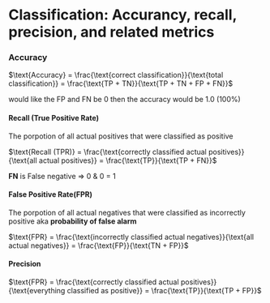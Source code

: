 # Classification: Accurancy, recall, precision, and related metrics 
### Accuracy
$\text{Accuracy} = \frac{\text{correct classification}}{\text{total classification}} = \frac{\text{TP + TN}}{\text{TP + TN + FP + FN}}$

would like the FP and FN be 0
then the accuracy would be 1.0 (100%)

#### Recall (True Positive Rate)
The porpotion of all actual positives that were classified as positive

$\text{Recall (TPR)} = \frac{\text{correctly classified actual positives}}{\text{all actual positives}} = \frac{\text{TP}}{\text{TP + FN}}$

**FN** is False negative => 0 & 0 = 1

#### False Positive Rate(FPR)
The porpotion of all actual negatives that were classified as incorrectly positive
aka **probability of false alarm**

$\text{FPR} = \frac{\text{incorrectly classified actual negatives}}{\text{all actual negatives}} = \frac{\text{FP}}{\text{TN + FP}}$

#### Precision

$\text{FPR} = \frac{\text{correctly classified actual positives}}{\text{everything classified as positive}} = \frac{\text{TP}}{\text{TP + FP}}$
